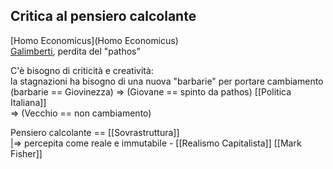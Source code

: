 ## Critica al pensiero calcolante  
[Homo Economicus](Homo Economicus)  
[Galimberti](Galimberti), perdita del "pathos"  
  
C'è bisogno di criticità e creatività:  
	la stagnazioni ha bisogno di una nuova "barbarie" per portare cambiamento  
	(barbarie == Giovinezza) => (Giovane == spinto da pathos) [[Politica Italiana]]  
							 => (Vecchio == non cambiamento)
  
Pensiero calcolante == [[Sovrastruttura]]  
					|=> percepita come reale e immutabile - [[Realismo Capitalista]] [[Mark Fisher]]  
